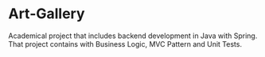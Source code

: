 # Art-Gallery
Academical project that includes backend development in Java with Spring. That project contains with Business Logic, MVC Pattern and Unit Tests.
